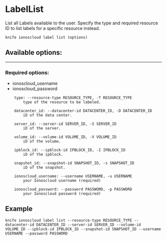 # LabelList

List all Labels available to the user. Specify the type and required resource ID to list labels for a specific resource instead.

    knife ionoscloud label list (options)


## Available options:
---

### Required options:
* ionoscloud_username
* ionoscloud_password

```
    type: --resource-type RESOURCE_TYPE, -T RESOURCE_TYPE
        type of the resource to be labeled.

    datacenter_id: --datacenter-id DATACENTER_ID, -D DATACENTER_ID
        iD of the data center.

    server_id: --server-id SERVER_ID, -S SERVER_ID
        iD of the server.

    volume_id: --volume-id VOLUME_ID, -V VOLUME_ID
        iD of the volume.

    ipblock_id: --ipblock-id IPBLOCK_ID, -I IPBLOCK_ID
        iD of the ipblock.

    snapshot_id: --snapshot-id SNAPSHOT_ID, -s SNAPSHOT_ID
        iD of the snapshot.

    ionoscloud_username: --username USERNAME, -u USERNAME
        your Ionoscloud username (required)

    ionoscloud_password: --password PASSWORD, -p PASSWORD
        your Ionoscloud password (required)

```

## Example

    knife ionoscloud label list --resource-type RESOURCE_TYPE --datacenter-id DATACENTER_ID --server-id SERVER_ID --volume-id VOLUME_ID --ipblock-id IPBLOCK_ID --snapshot-id SNAPSHOT_ID --username USERNAME --password PASSWORD

